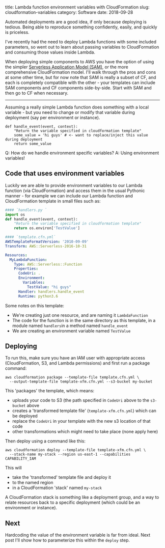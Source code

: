 title: Lambda function environment variables with CloudFormation
slug: cloudformation-variables
category: Software
date: 2018-09-28


Automated deployments are a good idea, if only because deploying is tedious. Being able to reproduce something confidently, easily, and quickly is priceless.

I've recently had the need to deploy Lambda functions with some included parameters, so went out to learn about passing variables to CloudFormation and consuming those values inside Lambda.

When deploying simple components to AWS you have the option of using the simpler [Serverless Application Model (SAM)](https://github.com/awslabs/serverless-application-model), or the more comprehensive CloudFormation model. I'll walk through the pros and cons at some other time, but for now note that SAM is really a subset of CF, and each is completely compatible with the other - your  templates can include SAM components and CF components side-by-side. Start with SAM and then go to CF when necessary.

---

Assuming a really simple Lambda function does something with a local variable - but you need to change or modify that variable during deployment (say per environment or instance).
```
def handle_event(event, context):
    "Return the variable specified in cloudformation template"
    some_value = 'hi guys' # <- want to replace/inject this value during deployment
    return some_value
```
Q: How do we handle environment specific variables? 
A: Using environment variables! 

## Code that uses environment variables

Luckily we are able to provide environment variables to our Lambda function (via CloudFormation) and access them in the usual Pythonic manner - for example we can include our Lambda function and CloudFormation template in small files such as:

```python
#### `handlers.py `
import os
def handle_event(event, context):
    "Return the variable specified in cloudformation template"  
    return os.environ['TestValue']
```
```yaml
#### `template.cfn.yml`
AWSTemplateFormatVersion: '2010-09-09'
Transform: AWS::Serverless-2016-10-31

Resources:
  MyLambdaFunction:
    Type: AWS::Serverless::Function
    Properties:
      CodeUri: .
      Environment:
        Variables:
          TestValue: "hi guys"
      Handler: handlers.handle_event
      Runtime: python3.6
```
Some notes on this template:

 - We're creating just one resource, and are naming it `LambdaFunction`
 - The code for the function is in the same directory as this template, in a module named `handlers`in a method named `handle_event`
 - We are creating an environment variable named `TestValue`

## Deploying

To run this, make sure you have an IAM user with appropriate access (CloudFormation, S3, and Lambda permissions) and first run a package command:
```
aws cloudformation package --template-file template.cfn.yml \
  --output-template-file template-xfm.cfn.yml --s3-bucket my-bucket
```
This 'packages' the template, which means:
- uploads your code to S3 (the path specified in `CodeUri` above to the `s3-bucket` above
- creates a 'transformed template file' (`template-xfm.cfn.yml`) which can be deployed
- replace the `CodeUri` in your template with the new s3 location of that code
- other transformations which might need to take place (none apply here)

Then deploy using a command like this:
```
aws cloudformation deploy --template-file template-xfm.cfn.yml \
  --stack-name my-stack --region us-east-1 --capabilities CAPABILITY_IAM
```
This will
- take the 'transformed' template file and deploy it
- to the named region
- in a CloudFormation 'stack' named `my-stack`

A CloudFormation stack is something like a deployment group, and a way to relate resources back to a specific deployment (which could be an environment or instance).

## Next 

Hardcoding the value of the environment variable is far from ideal. Next post I'll show how to parameterize this within the `deploy` step.
